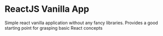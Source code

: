 # ReactJS Vanilla App
Simple react vanilla application without any fancy libraries. Provides a good starting point for grasping basic React concepts
